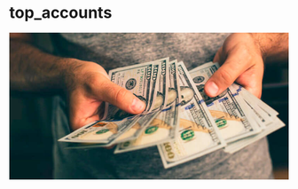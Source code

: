 # top_accounts

![alt text](https://github.com/yangaxnkohla/mortgag-calculator/blob/dev_cljs/resources/public/img/make_money_with_stocks.jpeg)
